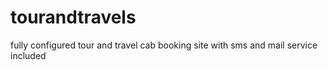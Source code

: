 # tourandtravels
fully configured tour and travel cab booking site with sms and mail service included
